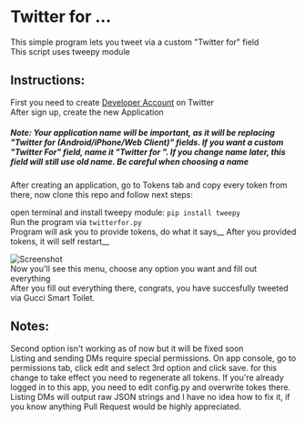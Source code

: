 # Twitter for ...  
This simple program lets you tweet via a custom "Twitter for" field  
This script uses tweepy module  

## Instructions:
First you need to create [Developer Account](https://developer.twitter.com) on Twitter  
After sign up, create the new Application
##### Note: Your application name will be important, as it will be replacing "Twitter for (Android/iPhone/Web Client)" fields. If you want a custom "Twitter For" field, name it "Twitter for <your choice>". If you change name later, this field will still use old name. Be careful when choosing a name  
After creating an application, go to Tokens tab and copy every token from there, now clone this repo and follow next steps:  

open terminal and install tweepy module: `pip install tweepy`  
Run the program via `twitterfor.py`  
Program will ask you to provide tokens, do what it says__
After you provided tokens, it will self restart__

![Screenshot](https://github.com/X1nto/twitter-for-x/blob/master/Screenshot.png)  
Now you'll see this menu, choose any option you want and fill out everything  
After you fill out everything there, congrats, you have succesfully tweeted via Gucci Smart Toilet.  

## Notes:
Second option isn't working as of now but it will be fixed soon  
Listing and sending DMs require special permissions. On app console, go to permissions tab, click edit and select 3rd option and click save. for this change to take effect you need to regenerate all tokens. If you're already logged in to this app, you need to edit config.py and overwrite tokes there.  
Listing DMs will output raw JSON strings and I have no idea how to fix it, if you know anything Pull Request would be highly appreciated.
